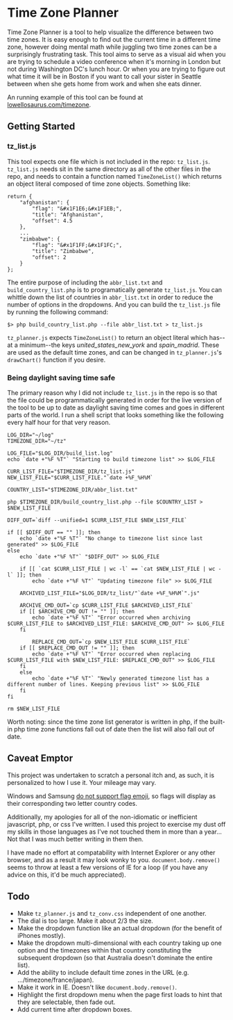Time Zone Planner
=================

Time Zone Planner is a tool to help visualize the difference between two time zones. It is easy enough to find out the current time in a different time zone, however doing mental math while juggling two time zones can be a surprisingly frustrating task. This tool aims to serve as a visual aid when you are trying to schedule a video conference when it's morning in London but not during Washington DC's lunch hour. Or when you are trying to figure out what time it will be in Boston if you want to call your sister in Seattle between when she gets home from work and when she eats dinner.

An running example of this tool can be found at [lowellosaurus.com/timezone](http://lowellosaurus.com/timezone/).

Getting Started
---------------

### tz_list.js

This tool expects one file which is not included in the repo: `tz_list.js`. `tz_list.js` needs sit in the same directory as all of the other files in the repo, and needs to contain a function named `TimeZoneList()` which returns an object literal composed of time zone objects. Something like:

    return {
        "afghanistan": {
            "flag": "&#x1F1E6;&#x1F1EB;",
            "title": "Afghanistan",
            "offset": 4.5
        },
        ...
        "zimbabwe": {
            "flag": "&#x1F1FF;&#x1F1FC;",
            "title": "Zimbabwe",
            "offset": 2
        }
    };

The entire purpose of including the `abbr_list.txt` and `build_country_list.php` is to programatically generate `tz_list.js`. You can whittle down the list of countries in `abbr_list.txt` in order to reduce the number of options in the dropdowns. And you can build the `tz_list.js` file by running the following command:

    $> php build_country_list.php --file abbr_list.txt > tz_list.js

`tz_planner.js` expects `TimeZoneList()` to return an object literal which has--at a minimum--the keys *united_states_new_york* and *spain_madrid*. These are used as the default time zones, and can be changed in `tz_planner.js`'s `drawChart()` function if you desire.

### Being daylight saving time safe

The primary reason why I did not include `tz_list.js` in the repo is so that the file could be programmatically generated in order for the live version of the tool to be up to date as daylight saving time comes and goes in different parts of the world. I run a shell script that looks something like the following every half hour for that very reason.

    LOG_DIR="~/log"
    TIMEZONE_DIR="~/tz"

    LOG_FILE="$LOG_DIR/build_list.log"
    echo `date +"%F %T"` "Starting to build timezone list" >> $LOG_FILE

    CURR_LIST_FILE="$TIMEZONE_DIR/tz_list.js"
    NEW_LIST_FILE="$CURR_LIST_FILE."`date +%F_%H%M`

    COUNTRY_LIST="$TIMEZONE_DIR/abbr_list.txt"

    php $TIMEZONE_DIR/build_country_list.php --file $COUNTRY_LIST > $NEW_LIST_FILE

    DIFF_OUT=`diff --unified=1 $CURR_LIST_FILE $NEW_LIST_FILE`

    if [[ $DIFF_OUT == "" ]]; then    
        echo `date +"%F %T"` "No change to timezone list since last generated" >> $LOG_FILE
    else
        echo `date +"%F %T"` "$DIFF_OUT" >> $LOG_FILE

        if [[ `cat $CURR_LIST_FILE | wc -l` == `cat $NEW_LIST_FILE | wc -l` ]]; then
            echo `date +"%F %T"` "Updating timezone file" >> $LOG_FILE
            
        ARCHIVED_LIST_FILE="$LOG_DIR/tz_list/"`date +%F_%H%M`".js"
            
        ARCHIVE_CMD_OUT=`cp $CURR_LIST_FILE $ARCHIVED_LIST_FILE`
        if [[ $ARCHIVE_CMD_OUT != "" ]]; then
            echo `date +"%F %T"` "Error occurred when archiving $CURR_LIST_FILE to $ARCHIVED_LIST_FILE: $ARCHIVE_CMD_OUT" >> $LOG_FILE
        fi

            REPLACE_CMD_OUT=`cp $NEW_LIST_FILE $CURR_LIST_FILE`
        if [[ $REPLACE_CMD_OUT != "" ]]; then
            echo `date +"%F %T"` "Error occurred when replacing $CURR_LIST_FILE with $NEW_LIST_FILE: $REPLACE_CMD_OUT" >> $LOG_FILE
        fi
        else
            echo `date +"%F %T"` "Newly generated timezone list has a different number of lines. Keeping previous list" >> $LOG_FILE
        fi
    fi

    rm $NEW_LIST_FILE


Worth noting: since the time zone list generator is written in php, if the built-in php time zone functions fall out of date then the list will also fall out of date.

Caveat Emptor
-------------

This project was undertaken to scratch a personal itch and, as such, it is personalized to how I use it. Your mileage may vary.

Windows and Samsung [do not support flag emoji](http://emojipedia.org/flags/), so flags will display as their corresponding two letter country codes.

Additionally, my apologies for all of the non-idiomatic or inefficient javascript, php, or css I've written. I used this project to exercise my dust off my skills in those languages as I've not touched them in more than a year... Not that I was much better writing in them then.

I have made no effort at compatability with Internet Explorer or any other browser, and as a result it may look wonky to you. `document.body.remove()` seems to throw at least a few versions of IE for a loop (if you have any advice on this, it'd be much appreciated).

Todo
----

- Make `tz_planner.js` and `tz_conv.css` independent of one another.
- The dial is too large. Make it about 2/3 the size.
- Make the dropdown function like an actual dropdown (for the benefit of iPhones mostly).
- Make the dropdown multi-dimensional with each country taking up one option and the timezones within that country constituting the subsequent dropdown (so that Australia doesn't dominate the entire list).
- Add the ability to include default time zones in the URL (e.g. .../timezone/france/japan).
- Make it work in IE. Doesn't like `document.body.remove()`.
- Highlight the first dropdown menu when the page first loads to hint that they are selectable, then fade out.
- Add current time after dropdown boxes.
